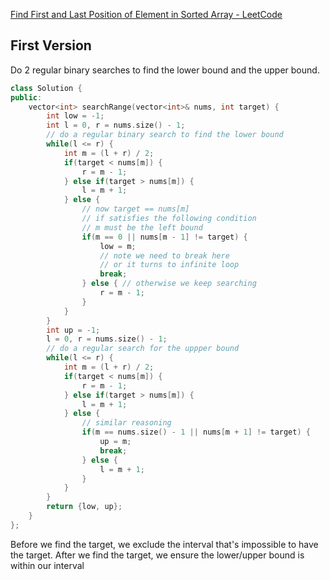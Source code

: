 [Find First and Last Position of Element in Sorted Array - LeetCode](https://leetcode.com/problems/find-first-and-last-position-of-element-in-sorted-array/description/)

## First Version

Do 2 regular binary searches to find the lower bound and the upper bound. 

```cpp
class Solution {
public:
    vector<int> searchRange(vector<int>& nums, int target) {
        int low = -1;
        int l = 0, r = nums.size() - 1;
        // do a regular binary search to find the lower bound
        while(l <= r) {
            int m = (l + r) / 2;
            if(target < nums[m]) {
                r = m - 1;
            } else if(target > nums[m]) {
                l = m + 1;
            } else {
                // now target == nums[m]
                // if satisfies the following condition
                // m must be the left bound
                if(m == 0 || nums[m - 1] != target) {
                    low = m;
                    // note we need to break here
                    // or it turns to infinite loop
                    break;
                } else { // otherwise we keep searching
                    r = m - 1;
                }
            }
        }
        int up = -1;
        l = 0, r = nums.size() - 1;
        // do a regular search for the uppper bound
        while(l <= r) {
            int m = (l + r) / 2;
            if(target < nums[m]) {
                r = m - 1;
            } else if(target > nums[m]) {
                l = m + 1;
            } else {
                // similar reasoning
                if(m == nums.size() - 1 || nums[m + 1] != target) {
                    up = m;
                    break;
                } else {
                    l = m + 1;
                }
            }
        }
        return {low, up};
    }
};
```

Before we find the target, we exclude the interval that's impossible to have the target. After we find the target, we ensure the lower/upper bound is within our interval
